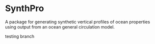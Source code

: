 # SynthPro
A package for generating synthetic vertical profiles of ocean  properties using output from an ocean general circulation model.


testing branch
